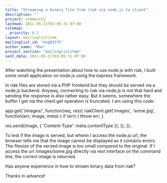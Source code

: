 ```yaml
---
title: "Streaming a binary file from riak via node.js to client"
description: ""
project: community
lastmod: 2011-05-21T03:05:31-07:00
sitemap:
  priority: 0.2
layout: mailinglistitem
mailinglist_id: "msg03375"
author_name: "Max"
project_section: "mailinglistitem"
sent_date: 2011-05-21T03:05:31-07:00
---
```



After watching the presentation about how to use node.js with riak, I
built some small application on node.js using the express framework.

In riak files are stored via a PHP frontend but they should be served
via a node.js backend. Anyway, connecting to riak via node.js is not
that hard and sending the response is also rather easy. But it seems,
somewhere the buffer I get via the client.get operation is truncated.
I am using this code:

app.get('/images/', function(req, res){
 riakClient.get('images', 'some.jpg', function(err, image, meta) {
 if (err) {
 throw err;
 }

 res.send(image, {
 'Content-Type': meta.contentType
 });
 });
});

To test if the image is served, but whenn I access the node.js url,
the browser tells me that the image cannot be displayed as it contains
errors. The filesize of the served image is too small compared to the
original. If I access the url /images/some.jpg directly via rest
interface on the command line, the correct image is returned.

Has anyone experience in how to stream binary data from riak?

Thanks in advance!

